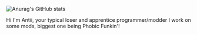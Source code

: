 ![Anurag's GitHub stats](https://github-readme-stats.vercel.app/api?username=AntiPlayzz&show_icons=true&theme=radical)

Hi I'm Antii, your typical loser and apprentice programmer/modder
I work on some mods, biggest one being Phobic Funkin'!
